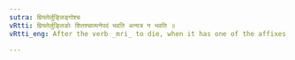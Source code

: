 ```yaml
---
sutra: म्रियतेर्लुङ्लिङ्गोश्च
vRtti: म्रियतेर्लुङ्लिङोः शितश्चात्मनेपदं भवति अन्यत्र न भवति ॥
vRtti_eng: After the verb _mri_ to die, when it has one of the affixes having an indicatory श, as well as when it takes the affixes _lun_ (aorist (III 2. 110)) add _lin_ (Benedictive (III. 3. 159)) the _Atmanepada_ is used.

---
```

